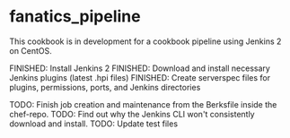 # fanatics_pipeline

This cookbook is in development for a cookbook pipeline using Jenkins 2 on CentOS.

FINISHED:  Install Jenkins 2
FINISHED:  Download and install necessary Jenkins plugins (latest .hpi files)
FINISHED:  Create serverspec files for plugins, permissions, ports, and Jenkins directories

TODO:  Finish job creation and maintenance from the Berksfile inside the chef-repo.
TODO:  Find out why the Jenkins CLI won't consistently download and install.
TODO:  Update test files

